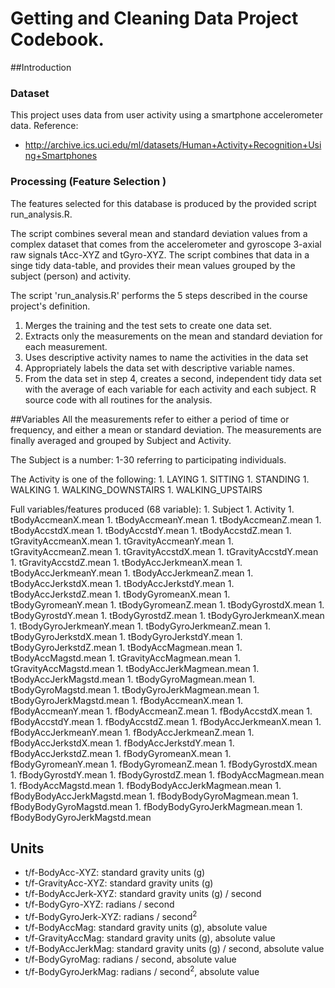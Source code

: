# Getting and Cleaning Data Project Codebook.

##Introduction

### Dataset
This project uses data from user activity using a smartphone accelerometer data.
Reference:
 - http://archive.ics.uci.edu/ml/datasets/Human+Activity+Recognition+Using+Smartphones

### Processing (Feature Selection )
The features selected for this database is produced by the provided script run_analysis.R.

The script combines several mean and standard deviation values from a complex dataset that comes from the accelerometer and gyroscope 3-axial raw signals tAcc-XYZ and tGyro-XYZ. 
The script combines that data in a singe tidy data-table, and provides their mean values grouped by the subject (person) and activity.

The script 'run_analysis.R' performs the 5 steps described in the course project's definition.
  1. Merges the training and the test sets to create one data set.
  1. Extracts only the measurements on the mean and standard deviation for each measurement.
  1. Uses descriptive activity names to name the activities in the data set
  1. Appropriately labels the data set with descriptive variable names.
  1. From the data set in step 4, creates a second, independent tidy data set
     with the average of each variable for each activity and each subject. R
     source code with all routines for the analysis.

##Variables
All the measurements refer to either a period of time or frequency, and either a mean or standard deviation.
The measurements are finally averaged and grouped by Subject and Activity.

The Subject is a number: 1-30 referring to participating individuals.

The Activity is one of the following:
    1. LAYING
    1. SITTING
    1. STANDING
    1. WALKING
    1. WALKING_DOWNSTAIRS
    1. WALKING_UPSTAIRS

Full variables/features produced (68 variable):
	1. Subject
	1. Activity
	1. tBodyAccmeanX.mean
	1. tBodyAccmeanY.mean
	1. tBodyAccmeanZ.mean
	1. tBodyAccstdX.mean
	1. tBodyAccstdY.mean
	1. tBodyAccstdZ.mean
	1. tGravityAccmeanX.mean
	1. tGravityAccmeanY.mean
	1. tGravityAccmeanZ.mean
	1. tGravityAccstdX.mean
	1. tGravityAccstdY.mean
	1. tGravityAccstdZ.mean
	1. tBodyAccJerkmeanX.mean
	1. tBodyAccJerkmeanY.mean
	1. tBodyAccJerkmeanZ.mean
	1. tBodyAccJerkstdX.mean
	1. tBodyAccJerkstdY.mean
	1. tBodyAccJerkstdZ.mean
	1. tBodyGyromeanX.mean
	1. tBodyGyromeanY.mean
	1. tBodyGyromeanZ.mean
	1. tBodyGyrostdX.mean
	1. tBodyGyrostdY.mean
	1. tBodyGyrostdZ.mean
	1. tBodyGyroJerkmeanX.mean
	1. tBodyGyroJerkmeanY.mean
	1. tBodyGyroJerkmeanZ.mean
	1. tBodyGyroJerkstdX.mean
	1. tBodyGyroJerkstdY.mean
	1. tBodyGyroJerkstdZ.mean
	1. tBodyAccMagmean.mean
	1. tBodyAccMagstd.mean
	1. tGravityAccMagmean.mean
	1. tGravityAccMagstd.mean
	1. tBodyAccJerkMagmean.mean
	1. tBodyAccJerkMagstd.mean
	1. tBodyGyroMagmean.mean
	1. tBodyGyroMagstd.mean
	1. tBodyGyroJerkMagmean.mean
	1. tBodyGyroJerkMagstd.mean
	1. fBodyAccmeanX.mean
	1. fBodyAccmeanY.mean
	1. fBodyAccmeanZ.mean
	1. fBodyAccstdX.mean
	1. fBodyAccstdY.mean
	1. fBodyAccstdZ.mean
	1. fBodyAccJerkmeanX.mean
	1. fBodyAccJerkmeanY.mean
	1. fBodyAccJerkmeanZ.mean
	1. fBodyAccJerkstdX.mean
	1. fBodyAccJerkstdY.mean
	1. fBodyAccJerkstdZ.mean
	1. fBodyGyromeanX.mean
	1. fBodyGyromeanY.mean
	1. fBodyGyromeanZ.mean
	1. fBodyGyrostdX.mean
	1. fBodyGyrostdY.mean
	1. fBodyGyrostdZ.mean
	1. fBodyAccMagmean.mean
	1. fBodyAccMagstd.mean
	1. fBodyBodyAccJerkMagmean.mean
	1. fBodyBodyAccJerkMagstd.mean
	1. fBodyBodyGyroMagmean.mean
	1. fBodyBodyGyroMagstd.mean
	1. fBodyBodyGyroJerkMagmean.mean
	1. fBodyBodyGyroJerkMagstd.mean

## Units

* t/f-BodyAcc-XYZ: standard gravity units (g)
* t/f-GravityAcc-XYZ: standard gravity units (g)
* t/f-BodyAccJerk-XYZ: standard gravity units (g) / second
* t/f-BodyGyro-XYZ: radians / second
* t/f-BodyGyroJerk-XYZ: radians / second<sup>2</sup>
* t/f-BodyAccMag: standard gravity units (g), absolute value
* t/f-GravityAccMag: standard gravity units (g), absolute value
* t/f-BodyAccJerkMag: standard gravity units (g) / second, absolute value
* t/f-BodyGyroMag: radians / second, absolute value
* t/f-BodyGyroJerkMag: radians / second<sup>2</sup>, absolute value


